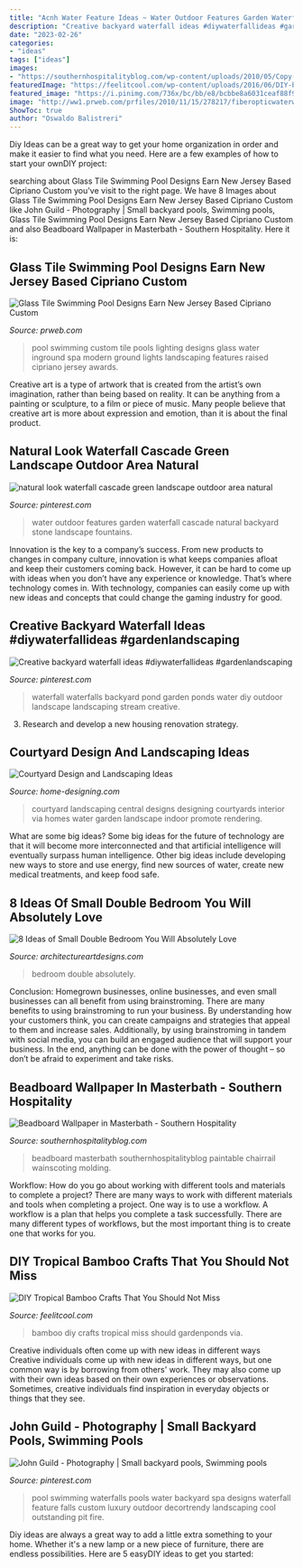 ```yaml
---
title: "Acnh Water Feature Ideas ~ Water Outdoor Features Garden Waterfall Cascade Natural Backyard Stone Landscape Fountains"
description: "Creative backyard waterfall ideas #diywaterfallideas #gardenlandscaping"
date: "2023-02-26"
categories:
- "ideas"
tags: ["ideas"]
images:
- "https://southernhospitalityblog.com/wp-content/uploads/2010/05/Copy-of-Picture-006.jpg"
featuredImage: "https://feelitcool.com/wp-content/uploads/2016/06/DIY-bamboo-crafts12.jpg"
featured_image: "https://i.pinimg.com/736x/bc/bb/e8/bcbbe8a6031ceaf88f9fd01853c8d92a--water-features-for-garden-wall-water-features.jpg"
image: "http://ww1.prweb.com/prfiles/2010/11/15/278217/fiberopticwaterwalllighting.jpg"
ShowToc: true
author: "Oswaldo Balistreri"
---
```



Diy Ideas can be a great way to get your home organization in order and make it easier to find what you need. Here are a few examples of how to start your ownDIY project: 

	

		
searching about Glass Tile Swimming Pool Designs Earn New Jersey Based Cipriano Custom you've visit to the right page. We have 8 Images about Glass Tile Swimming Pool Designs Earn New Jersey Based Cipriano Custom like John Guild - Photography | Small backyard pools, Swimming pools, Glass Tile Swimming Pool Designs Earn New Jersey Based Cipriano Custom and also Beadboard Wallpaper in Masterbath - Southern Hospitality. Here it is:
		
    
## Glass Tile Swimming Pool Designs Earn New Jersey Based Cipriano Custom

<img loading=lazy src="http://ww1.prweb.com/prfiles/2010/11/15/278217/fiberopticwaterwalllighting.jpg" onerror="this.onerror=null;this.src='https://tse3.mm.bing.net/th?id=OIP.36UMbp9-1wP023LPgCS00AHaE8&amp;pid=15.1';" alt="Glass Tile Swimming Pool Designs Earn New Jersey Based Cipriano Custom">

_Source: prweb.com_

>pool swimming custom tile pools lighting designs glass water inground spa modern ground lights landscaping features raised cipriano jersey awards. 

	

Creative art is a type of artwork that is created from the artist’s own imagination, rather than being based on reality. It can be anything from a painting or sculpture, to a film or piece of music. Many people believe that creative art is more about expression and emotion, than it is about the final product.

    
## Natural Look Waterfall Cascade Green Landscape Outdoor Area Natural

<img loading=lazy src="https://i.pinimg.com/736x/bc/bb/e8/bcbbe8a6031ceaf88f9fd01853c8d92a--water-features-for-garden-wall-water-features.jpg" onerror="this.onerror=null;this.src='https://tse4.mm.bing.net/th?id=OIP.7iNxc14fV03ZOehsZvKZHgHaLH&amp;pid=15.1';" alt="natural look waterfall cascade green landscape outdoor area natural">

_Source: pinterest.com_

>water outdoor features garden waterfall cascade natural backyard stone landscape fountains. 

	

Innovation is the key to a company’s success. From new products to changes in company culture, innovation is what keeps companies afloat and keep their customers coming back. However, it can be hard to come up with ideas when you don’t have any experience or knowledge. That’s where technology comes in. With technology, companies can easily come up with new ideas and concepts that could change the gaming industry for good.

    
## Creative Backyard Waterfall Ideas #diywaterfallideas #gardenlandscaping

<img loading=lazy src="https://i.pinimg.com/736x/3c/18/29/3c182999e62265271c979381f0f664c8.jpg" onerror="this.onerror=null;this.src='https://tse2.mm.bing.net/th?id=OIP.EWXR-LY4Hx4ALNrCueZNIAHaLJ&amp;pid=15.1';" alt="Creative backyard waterfall ideas #diywaterfallideas #gardenlandscaping">

_Source: pinterest.com_

>waterfall waterfalls backyard pond garden ponds water diy outdoor landscape landscaping stream creative. 

	

3. Research and develop a new housing renovation strategy.

    
## Courtyard Design And Landscaping Ideas

<img loading=lazy src="http://cdn.home-designing.com/wp-content/uploads/2010/10/Central-Courtyard-beautiful-designs-by-Zorrodesigns.jpg" onerror="this.onerror=null;this.src='https://tse1.mm.bing.net/th?id=OIP.00AVED_9FoX5MxL9r3ZxVgHaLH&amp;pid=15.1';" alt="Courtyard Design and Landscaping Ideas">

_Source: home-designing.com_

>courtyard landscaping central designs designing courtyards interior via homes water garden landscape indoor promote rendering. 

	

What are some big ideas?
Some big ideas for the future of technology are that it will become more interconnected and that artificial intelligence will eventually surpass human intelligence. Other big ideas include developing new ways to store and use energy, find new sources of water, create new medical treatments, and keep food safe.

    
## 8 Ideas Of Small Double Bedroom You Will Absolutely Love

<img loading=lazy src="https://www.architectureartdesigns.com/wp-content/uploads/2020/07/6-3-630x983.jpg" onerror="this.onerror=null;this.src='https://tse4.mm.bing.net/th?id=OIP.t3O2MNrRNztTwSpCVBm87QHaLj&amp;pid=15.1';" alt="8 Ideas of Small Double Bedroom You Will Absolutely Love">

_Source: architectureartdesigns.com_

>bedroom double absolutely. 

	

Conclusion: Homegrown businesses, online businesses, and even small businesses can all benefit from using brainstroming.
There are many benefits to using brainstroming to run your business. By understanding how your customers think, you can create campaigns and strategies that appeal to them and increase sales. Additionally, by using brainstroming in tandem with social media, you can build an engaged audience that will support your business. In the end, anything can be done with the power of thought – so don’t be afraid to experiment and take risks.

    
## Beadboard Wallpaper In Masterbath - Southern Hospitality

<img loading=lazy src="https://southernhospitalityblog.com/wp-content/uploads/2010/05/Copy-of-Picture-006.jpg" onerror="this.onerror=null;this.src='https://tse1.mm.bing.net/th?id=OIP.geZpEWNyzcOIRs7XATT2pwHaJ4&amp;pid=15.1';" alt="Beadboard Wallpaper in Masterbath - Southern Hospitality">

_Source: southernhospitalityblog.com_

>beadboard masterbath southernhospitalityblog paintable chairrail wainscoting molding. 

	

Workflow: How do you go about working with different tools and materials to complete a project?
There are many ways to work with different materials and tools when completing a project. One way is to use a workflow. A workflow is a plan that helps you complete a task successfully. There are many different types of workflows, but the most important thing is to create one that works for you.

    
## DIY Tropical Bamboo Crafts That You Should Not Miss

<img loading=lazy src="https://feelitcool.com/wp-content/uploads/2016/06/DIY-bamboo-crafts12.jpg" onerror="this.onerror=null;this.src='https://tse2.mm.bing.net/th?id=OIP.4wR_SK2W7n2dLH8iXe2i6wHaLG&amp;pid=15.1';" alt="DIY Tropical Bamboo Crafts That You Should Not Miss">

_Source: feelitcool.com_

>bamboo diy crafts tropical miss should gardenponds via. 

	

Creative individuals often come up with new ideas in different ways
Creative individuals come up with new ideas in different ways, but one common way is by borrowing from others' work. They may also come up with their own ideas based on their own experiences or observations. Sometimes, creative individuals find inspiration in everyday objects or things that they see.

    
## John Guild - Photography | Small Backyard Pools, Swimming Pools

<img loading=lazy src="https://i.pinimg.com/736x/59/49/4f/59494fec8a65c184fa7f59aea5cd954d--luxury-pools-luxury-spa.jpg" onerror="this.onerror=null;this.src='https://tse2.mm.bing.net/th?id=OIP.ePVMXowEGYTw1i0YjAqcUwHaKF&amp;pid=15.1';" alt="John Guild - Photography | Small backyard pools, Swimming pools">

_Source: pinterest.com_

>pool swimming waterfalls pools water backyard spa designs waterfall feature falls custom luxury outdoor decortrendy landscaping cool outstanding pit fire. 

	

Diy ideas are always a great way to add a little extra something to your home. Whether it's a new lamp or a new piece of furniture, there are endless possibilities. Here are 5 easyDIY ideas to get you started: 

